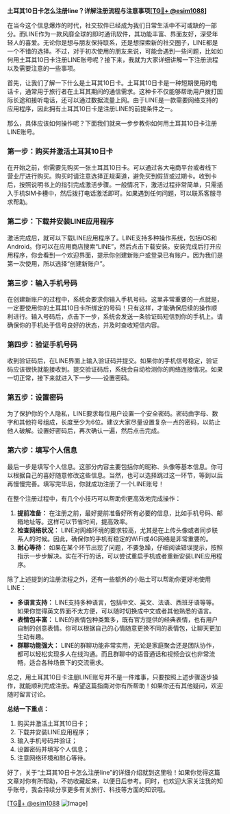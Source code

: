 **土耳其10日卡怎么注册line？详解注册流程与注意事项[[TG💪+ @esim1088](https://t.me/s/esim1088)]**

在当今这个信息爆炸的时代，社交软件已经成为我们日常生活中不可或缺的一部分。而LINE作为一款风靡全球的即时通讯软件，其功能丰富、界面友好，深受年轻人的喜爱。无论你是想与朋友保持联系，还是想探索新的社交圈子，LINE都是一个不错的选择。不过，对于初次使用的朋友来说，可能会遇到一些问题，比如如何用土耳其10日卡注册LINE账号呢？接下来，我就为大家详细讲解一下注册流程以及需要注意的一些事项。

首先，让我们了解一下什么是土耳其10日卡。土耳其10日卡是一种短期使用的电话卡，通常用于旅行者在土耳其期间的通信需求。这种卡不仅能够帮助用户拨打国际长途和接听电话，还可以通过数据流量上网。由于LINE是一款需要网络支持的应用程序，因此拥有土耳其10日卡是注册LINE的前提条件之一。

那么，具体应该如何操作呢？下面我们就来一步步教你如何用土耳其10日卡注册LINE账号。

### **第一步：购买并激活土耳其10日卡**
在开始之前，你需要先购买一张土耳其10日卡。可以通过各大电商平台或者线下营业厅进行购买。购买时请注意选择正规渠道，避免买到假货或过期卡。收到卡后，按照说明书上的指引完成激活步骤。一般情况下，激活过程非常简单，只需插入手机SIM卡槽中，然后拨打电话激活即可。如果遇到任何问题，可以联系客服寻求帮助。

### **第二步：下载并安装LINE应用程序**
激活完成后，就可以下载LINE应用程序了。LINE支持多种操作系统，包括iOS和Android。你可以在应用商店搜索“LINE”，然后点击下载安装。安装完成后打开应用程序，你会看到一个欢迎界面，提示你创建新账户或登录已有账户。因为我们是第一次使用，所以选择“创建新账户”。

### **第三步：输入手机号码**
在创建新账户的过程中，系统会要求你输入手机号码。这里非常重要的一点就是，一定要使用你的土耳其10日卡所绑定的号码！只有这样，才能确保后续的操作顺利进行。输入号码后，点击下一步，系统会发送一条验证码短信到你的手机上。请确保你的手机处于信号良好的状态，并及时查收短信内容。

### **第四步：验证手机号码**
收到验证码后，在LINE界面上输入验证码并提交。如果你的手机信号稳定，验证码应该很快就能接收到。提交验证码后，系统会自动检测你的网络连接情况。如果一切正常，接下来就进入下一步——设置密码。

### **第五步：设置密码**
为了保护你的个人隐私，LINE要求每位用户设置一个安全密码。密码由字母、数字和其他符号组成，长度至少为6位。建议大家尽量设置复杂一点的密码，以防止他人破解。设置好密码后，再次确认一遍，然后点击完成。

### **第六步：填写个人信息**
最后一步是填写个人信息。这部分内容主要包括你的昵称、头像等基本信息。你可以根据自己的喜好随意修改这些信息。当然，也可以选择跳过这一环节，等到以后再慢慢完善。填写完毕后，你就成功注册了一个LINE账号！

在整个注册过程中，有几个小技巧可以帮助你更高效地完成操作：

1. **提前准备：** 在注册之前，最好提前准备好所有必要的信息，比如手机号码、邮箱地址等。这样可以节省时间，提高效率。
2. **检查网络状况：** LINE对网络环境的要求较高，尤其是在上传头像或者同步联系人的时候。因此，确保你的手机有稳定的WiFi或4G网络是非常重要的。
3. **耐心等待：** 如果在某个环节出现了问题，不要急躁，仔细阅读错误提示，按照指示一步步解决。实在不行的话，可以尝试重启手机或者重新安装LINE应用程序。

除了上述提到的注册流程之外，还有一些额外的小贴士可以帮助你更好地使用LINE：

- **多语言支持：** LINE支持多种语言，包括中文、英文、法语、西班牙语等等。如果你觉得英文界面不太方便，可以随时切换成中文或者其他熟悉的语言。
- **表情包丰富：** LINE的表情包种类繁多，既有官方提供的经典表情，也有用户自制的创意表情。你可以根据自己的心情随意更换不同的表情包，让聊天更加生动有趣。
- **群聊功能强大：** LINE的群聊功能非常实用，无论是家庭聚会还是团队协作，都可以轻松实现多人在线沟通。而且群聊中的语音通话和视频会议也非常流畅，适合各种场景下的交流需求。

总之，用土耳其10日卡注册LINE账号并不是一件难事，只要按照上述步骤逐步操作，就能顺利完成注册。希望这篇指南对你有所帮助！如果你还有其他疑问，欢迎随时留言讨论。

**总结一下重点：**
1. 购买并激活土耳其10日卡；
2. 下载并安装LINE应用程序；
3. 输入手机号码并验证；
4. 设置密码并填写个人信息；
5. 注意网络环境和耐心等待。

好了，关于“土耳其10日卡怎么注册line”的详细介绍就到这里啦！如果你觉得这篇文章对你有所帮助，不妨收藏起来，以便日后参考。同时，也欢迎大家关注我的知乎账号，我会持续分享更多有关旅行、科技等方面的知识哦。

[[TG💪+ @esim1088](https://t.me/s/esim1088) ![Image](https://i.postimg.cc/4NQfJmqS/Snipaste-2025-05-13-00-14-12.png)]